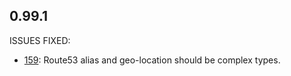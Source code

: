 ## 0.99.1

ISSUES FIXED:

* [159](https://github.com/perfectsense/gyro-aws-provider/issues/159>): Route53 alias and geo-location should be complex types.
